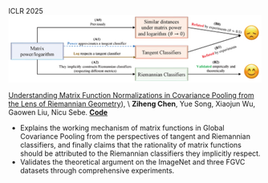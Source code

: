 <div class='paper-box'>
    <div class='paper-box-image' style="display: flex; justify-content: center; align-items: center;">
        <div>
            <div class="badge">ICLR 2025</div>
            <img src='images/paper_images/2025-ICLR25-CovPooling.png' alt="sym" width="100%">
        </div>
    </div>
    <div class='paper-box-text' markdown="1">
    
[Understanding Matrix Function Normalizations in Covariance Pooling from the Lens of Riemannian Geometry](https://openreview.net/forum?id=q1t0Lmvhty)), \\
**Ziheng Chen**, Yue Song, Xiaojun Wu, Gaowen Liu, Nicu Sebe. [**Code**](https://github.com/GitZH-Chen/RiemGCP)
- Explains the working mechanism of matrix functions in Global Covariance Pooling from the perspectives of tangent and Riemannian classifiers, and finally claims that the rationality of matrix functions should be attributed to the Riemannian classifiers they implicitly respect.
- Validates the theoretical argument on the ImageNet and three FGVC datasets through comprehensive experiments.  


</div>
</div>